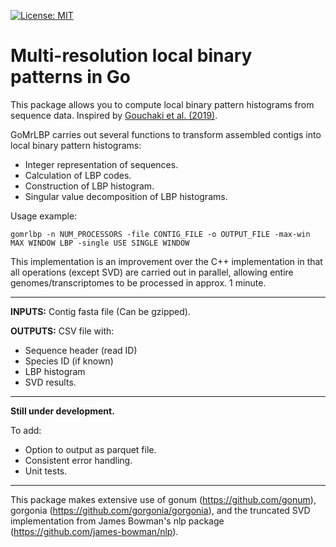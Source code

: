  [![License: MIT](https://img.shields.io/badge/License-MIT-yellow.svg)](https://opensource.org/licenses/MIT)

# Multi-resolution local binary patterns in Go

This package allows you to compute local binary pattern histograms from sequence data.
Inspired by [Gouchaki et al. (2019)](https://www.nature.com/articles/s41598-018-38197-9).

GoMrLBP carries out several functions to transform assembled contigs into local binary pattern histograms:
- Integer representation of sequences.
- Calculation of LBP codes.
- Construction of LBP histogram.
- Singular value decomposition of LBP histograms.

Usage example:
```
gomrlbp -n NUM_PROCESSORS -file CONTIG_FILE -o OUTPUT_FILE -max-win MAX WINDOW LBP -single USE SINGLE WINDOW
```
This implementation is an improvement over the C++ implementation in that all operations (except SVD) are carried out in parallel, allowing entire genomes/transcriptomes to be processed in approx. 1 minute. 

----

**INPUTS:** Contig fasta file (Can be gzipped).

**OUTPUTS:** CSV file with:
- Sequence header (read ID)
- Species ID (if known)
- LBP histogram
- SVD results.

----

**Still under development.**

To add:
- Option to output as parquet file.
- Consistent error handling.
- Unit tests.

----

This package makes extensive use of gonum (https://github.com/gonum), gorgonia (https://github.com/gorgonia/gorgonia), and the truncated SVD implementation from James Bowman's nlp package (https://github.com/james-bowman/nlp).
